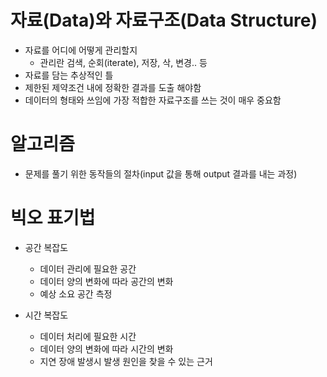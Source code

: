 # 자료(Data)와 자료구조(Data Structure)

- 자료를 어디에 어떻게 관리할지 
  - 관리란 검색, 순회(iterate), 저장, 삭, 변경.. 등 
- 자료를 담는 추상적인 틀
- 제한된 제약조건 내에 정확한 결과를 도출 해야함
- 데이터의 형태와 쓰임에 가장 적합한 자료구조를 쓰는 것이 매우 중요함

# 알고리즘

- 문제를 풀기 위한 동작들의 절차(input 값을 통해 output 결과를 내는 과정)

# 빅오 표기법

- 공간 복잡도
  - 데이터 관리에 필요한 공간
  - 데이터 양의 변화에 따라 공간의 변화
  - 예상 소요 공간 측정

- 시간 복잡도
  - 데이터 처리에 필요한 시간
  - 데이터 양의 변화에 따라 시간의 변화
  - 지연 장애 발생시 발생 원인을 찾을 수 있는 근거